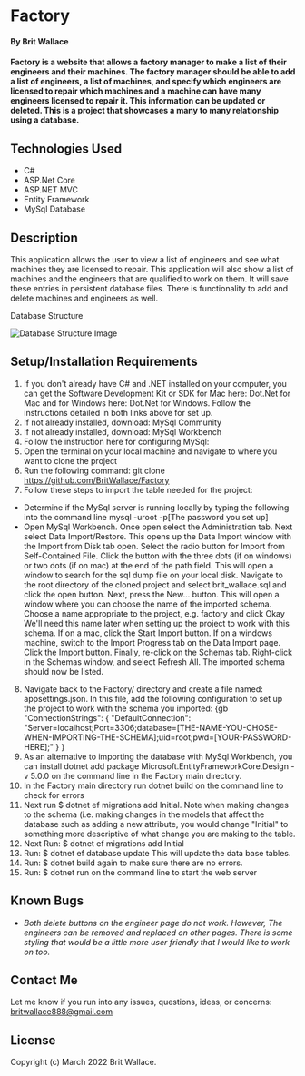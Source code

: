 # Factory

#### By **Brit Wallace**

#### Factory is a website that allows a factory manager to make a list of their engineers  and their machines. The factory manager should be able to add a list of engineers, a list of machines, and specify which engineers are licensed to repair which machines and a machine can have many engineers licensed to repair it. This information can be updated or deleted. This is a project that showcases a many to many relationship using a database. 

## Technologies Used

- C#
- ASP.Net Core
- ASP.NET MVC
- Entity Framework
- MySql Database

## Description

This application allows the user to view a list of engineers and see what machines they are licensed to repair. This application will also show a list of machines and the engineers that are qualified to work on them.  It will save these entries in persistent database files. There is functionality to add and delete machines and engineers as well.

Database Structure

![Database Structure Image](/Factory/wwwroot/images/DatabaseImage.jpg)

## Setup/Installation Requirements

1. If you don't already have C# and .NET installed on your computer, you can get the Software Development Kit or SDK for Mac here: Dot.Net for Mac and for Windows here: Dot.Net for Windows. Follow the instructions detailed in both links above for set up.
2. If not already installed, download: MySql Community
3. If not already installed, download: MySql Workbench
4. Follow the instruction here for configuring MySql:
5. Open the terminal on your local machine and navigate to where you want to clone the project
6. Run the following command: git clone https://github.com/BritWallace/Factory
7. Follow these steps to import the table needed for the project:
- Determine if the MySql server is running locally by typing the following into the command line mysql -uroot -p[The password you set up]
- Open MySql Workbench. Once open select the Administration tab. Next select Data Import/Restore. This opens up the Data Import window with the Import from Disk tab open. Select the radio button for Import from Self-Contained File. Click the button with the three dots (if on windows) or two dots (if on mac) at the end of the path field. This will open a window to search for the sql dump file on your local disk. Navigate to the root directory of the cloned project and select brit_wallace.sql and click the open button. Next, press the New... button. This will open a window where you can choose the name of the imported schema. Choose a name appropriate to the project, e.g. factory and click Okay We'll need this name later when setting up the project to work with this schema. If on a mac, click the Start Import button. If on a windows machine, switch to the Import Progress tab on the Data Import page. Click the Import button. Finally, re-click on the Schemas tab. Right-click in the Schemas window, and select Refresh All. The imported schema should now be listed.
8. Navigate back to the Factory/ directory and create a file named: appsettings.json. In this file, add the following configuration to set up the project to work with the schema you imported:
{gb
  "ConnectionStrings": {
    "DefaultConnection": "Server=localhost;Port=3306;database=[THE-NAME-YOU-CHOSE-WHEN-IMPORTING-THE-SCHEMA];uid=root;pwd=[YOUR-PASSWORD-HERE];"
  }
}
9. As an alternative to importing the database with MySql Workbench, you can install dotnet add package Microsoft.EntityFrameworkCore.Design -v 5.0.0 on the command line in the Factory main directory.
10. In the Factory main directory run dotnet build on the command line to check for errors
11. Next run $ dotnet ef migrations add Initial. Note when making changes to the schema (i.e. making changes in the models that affect the database such as adding a new attribute, you would change "Initial" to something more descriptive of what change you are making to the table.
12. Next Run: $ dotnet ef migrations add Initial
13. Run: $ dotnet ef database update
 This will update the data base tables.
14. Run: $ dotnet build again to make sure there are no errors.
15. Run: $ dotnet run on the command line to start the web server
## Known Bugs

- _Both delete buttons on the engineer page do not work. However, The engineers can be removed and replaced on other pages. There is some styling that would be a little more user friendly that I would like to work on too._

## Contact Me

Let me know if you run into any issues, questions, ideas, or concerns:
britwallace888@gmail.com

## License

Copyright (c) March 2022 Brit Wallace.

